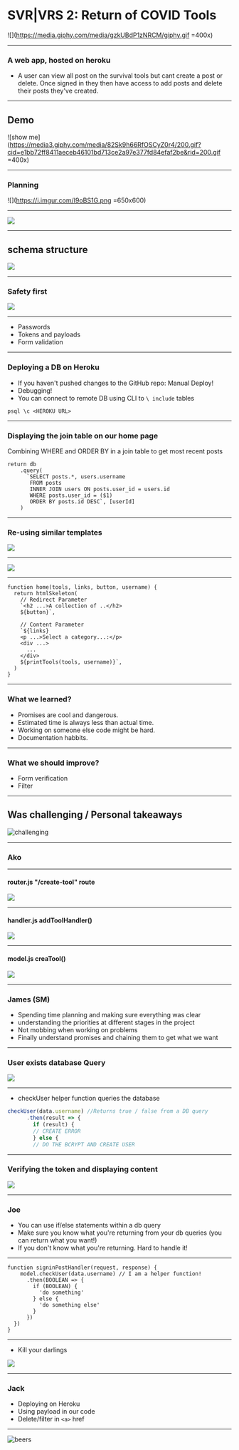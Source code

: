 # SVR|VRS 2: Return of COVID Tools
![](https://media.giphy.com/media/gzkUBdP1zNRCM/giphy.gif =400x)

---

### A web app, hosted on heroku

- A user can view all post on the survival tools but cant create a post or delete. Once signed in they then have access to add posts and delete their posts they've created.

---

## Demo 

![show me](https://media3.giphy.com/media/82Sk9h66RfOSCyZ0r4/200.gif?cid=e1bb72ff8411aeceb46101bd713ce2a97e377fd84efaf2be&rid=200.gif =400x)

---

### Planning

![](https://i.imgur.com/I9oBS1G.png =650x600)

---

![](https://i.imgur.com/vgpKo1g.png)

---

## schema structure 

![](https://i.imgur.com/IZuxO5D.png)

---

### Safety first
![](https://media.giphy.com/media/U8GCzn3SWJkziaugx2/giphy.gif)

---

- Passwords
- Tokens and payloads
- Form validation

---

### Deploying a DB on Heroku
- If you haven't pushed changes to the GitHub repo: Manual Deploy!
- Debugging!
- You can connect to remote DB using CLI to `\ include` tables

`psql \c <HEROKU URL>`


---

### Displaying the join table on our home page 
Combining WHERE and ORDER BY in a join table to get most recent posts

```javascript=
return db
    .query(
      `SELECT posts.*, users.username 
       FROM posts
       INNER JOIN users ON posts.user_id = users.id
       WHERE posts.user_id = ($1)
       ORDER BY posts.id DESC`, [userId]
    )
```

---

### Re-using similar templates

![](https://i.imgur.com/0LOp2cZ.png)

---

![](https://i.imgur.com/m1pWlrF.png)

---

```javascript=
function home(tools, links, button, username) {
  return htmlSkeleton(
    // Redirect Parameter
    `<h2 ...>A collection of ..</h2>
    ${button}`,
    
    // Content Parameter
    `${links}
    <p ...>Select a category...:</p>
    <div ...>
      ...
    </div>
    ${printTools(tools, username)}`,
  )
}
```

---

### What we learned?
- Promises are cool and dangerous. 
- Estimated time is always less than actual time.
- Working on someone else code might be hard.
- Documentation habbits.

---

### What we should improve?
- Form verification 
- Filter

---

## Was challenging / Personal takeaways
![challenging](https://media.giphy.com/media/ehTMCiPzFTiak/giphy.gif)

---

### Ako

--- 

#### router.js "/create-tool" route
![](https://i.imgur.com/8l1ij9T.png)

---

#### handler.js addToolHandler() 
![](https://i.imgur.com/823quJl.png)

---

#### model.js creaTool()
![](https://i.imgur.com/Gm92mtW.png)

---

### James (SM)

- Spending time planning and making sure everything was clear
- understanding the priorities at different stages in the project 
- Not mobbing when working on problems
- Finally understand promises and chaining them to get what we want

---

### User exists database Query

![](https://media.giphy.com/media/l1AvALOphoaWbxeRa/giphy.gif)

---

- checkUser helper function queries the database 
```JavaScript
checkUser(data.username) //Returns true / false from a DB query
      .then(result => {
        if (result) {
        // CREATE ERROR
        } else {
        // DO THE BCRYPT AND CREATE USER 
```


---

### Verifying the token and displaying content

![](https://media.giphy.com/media/G4qAZYIFr1Cww/giphy.gif)

---

### Joe
- You can use if/else statements within a db query
- Make sure you know what you're returning from your db queries (you can return what you want!)
- If you don't know what you're returning. Hard to handle it!

---

```javascript=
function signinPostHandler(request, response) {
    model.checkUser(data.username) // I am a helper function!
      .then(BOOLEAN => {
        if (BOOLEAN) {
          'do something'          
        } else {
          'do something else'
        }
      })
  })
}
```

---

- Kill your darlings 

![](https://media2.giphy.com/media/QHYHhShm1sjVS/200.gif?cid=e1bb72ffe9fb90a071b438fab9128f059352a1bbfb6178ec&rid=200.gif)

---

### Jack
- Deploying on Heroku
- Using payload in our code
- Delete/filter in ``<a>`` href

---

![beers](https://media.giphy.com/media/JRsY1oIVA7IetTkKVO/giphy.gif)
